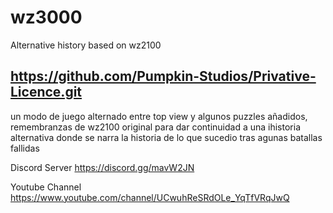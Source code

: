 # wz3000
Alternative history based on wz2100
## https://github.com/Pumpkin-Studios/Privative-Licence.git

un modo de juego alternado entre top view y algunos puzzles añadidos, remembranzas de wz2100 original para dar continuidad a una ihistoria alternativa donde se narra la historia de lo que sucedio tras agunas batallas fallidas

Discord Server https://discord.gg/mavW2JN

Youtube Channel https://www.youtube.com/channel/UCwuhReSRdOLe_YqTfVRqJwQ
